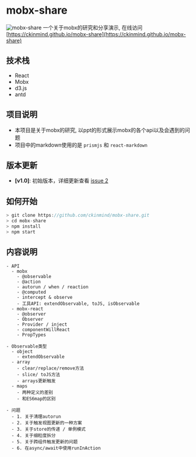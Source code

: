 # mobx-share
![mobx-share](https://raw.githubusercontent.com/ckinmind/mobx-share/master/src/image/demo.gif)
一个关于mobx的研究和分享演示, 在线访问 [https://ckinmind.github.io/mobx-share](https://ckinmind.github.io/mobx-share)


## 技术栈
- React
- Mobx
- d3.js
- antd

## 项目说明
- 本项目是关于mobx的研究, 以ppt的形式展示mobx的各个api以及会遇到的问题
- 项目中的markdown使用的是 `prismjs` 和 `react-markdown`

## 版本更新
- **[v1.0]**: 初始版本，详细更新查看 [issue 2](https://github.com/ckinmind/mobx-share/issues/2)


## 如何开始
```js
> git clone https://github.com/ckinmind/mobx-share.git
> cd mobx-share
> npm install
> npm start
```

## 内容说明
```
- API
  - mobx
    - @observable
    - @action
    - autorun / when / reaction
    - @computed
    - intercept & observe
    - 工具API: extendObservable, toJS, isObservable
  - mobx-react
    - @observer
    - Observer
    - Provider / inject
    - componentWillReact
    - PropTypes

- Observable类型
  - object
    - extendObservable
  - array
    - clear/replace/remove方法
    - slice/ toJS方法
    - arrays更新触发
  - maps
    - 两种定义的差别
    - 和ES6map的区别

- 问题
  - 1. 关于清理autorun
  - 2. 关于触发视图更新的一种方案
  - 3. 关于store的传递 / 单例模式
  - 4. 关于细粒度拆分
  - 5. 关于跨组件触发更新的问题
  - 6. 在async/await中使用runInAction

```